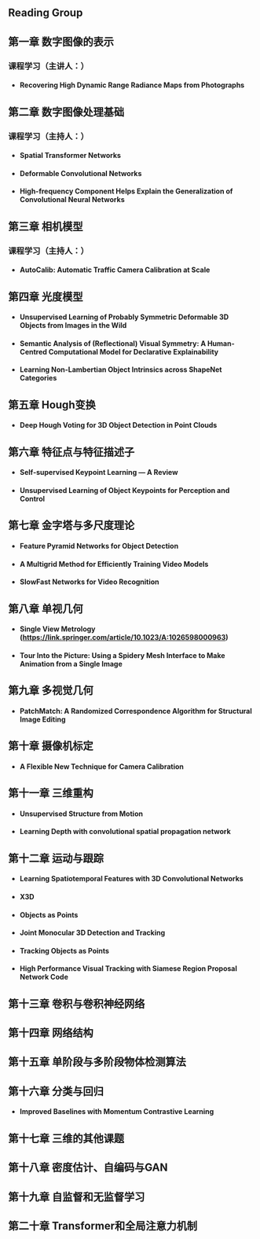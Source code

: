 ## Reading Group

## 第一章 数字图像的表示

### 课程学习（主讲人：）

- #### Recovering High Dynamic Range Radiance Maps from Photographs 


## 第二章  数字图像处理基础

### 课程学习（主持人：）

- #### Spatial Transformer Networks

- #### Deformable Convolutional Networks

- #### High-frequency Component Helps Explain the Generalization of Convolutional Neural Networks

## 第三章 相机模型

### 课程学习（主持人：）

- #### AutoCalib: Automatic Traffic Camera Calibration at Scale

## 第四章 光度模型

- #### Unsupervised Learning of Probably Symmetric Deformable 3D Objects from Images in the Wild

- #### Semantic Analysis of (Reflectional) Visual Symmetry: A Human-Centred Computational Model for Declarative Explainability

- #### Learning Non-Lambertian Object Intrinsics across ShapeNet Categories

## 第五章 Hough变换

- #### Deep Hough Voting for 3D Object Detection in Point Clouds

## 第六章 特征点与特征描述子

- #### Self-supervised Keypoint Learning — A Review

- #### Unsupervised Learning of Object Keypoints for Perception and Control

## 第七章 金字塔与多尺度理论

- #### Feature Pyramid Networks for Object Detection

- #### A Multigrid Method for Efficiently Training Video Models

- #### SlowFast Networks for Video Recognition

## 第八章 单视几何

- #### Single View Metrology (https://link.springer.com/article/10.1023/A:1026598000963)

- #### Tour Into the Picture: Using a Spidery Mesh Interface to Make Animation from a Single Image

## 第九章 多视觉几何

- #### PatchMatch: A Randomized Correspondence Algorithm for Structural Image Editing



## 第十章 摄像机标定

- #### A Flexible New Technique for Camera Calibration

## 第十一章 三维重构

- #### Unsupervised Structure from Motion

- #### Learning Depth with convolutional spatial propagation network

## 第十二章 运动与跟踪

- #### Learning Spatiotemporal Features with 3D Convolutional Networks

- #### X3D 

- #### Objects as Points

- #### Joint Monocular 3D Detection and Tracking

- #### Tracking Objects as Points

- #### High Performance Visual Tracking with Siamese Region Proposal Network Code

## 第十三章 卷积与卷积神经网络

## 第十四章 网络结构

## 第十五章 单阶段与多阶段物体检测算法

## 第十六章 分类与回归

- #### Improved Baselines with Momentum Contrastive Learning

## 第十七章 三维的其他课题

## 第十八章 密度估计、自编码与GAN

## 第十九章 自监督和无监督学习

## 第二十章 Transformer和全局注意力机制

## 